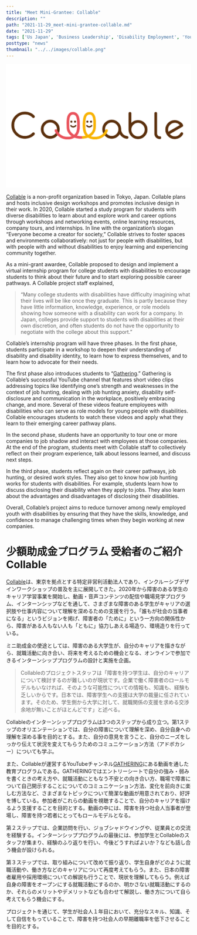 ```yaml
---
title: "Meet Mini-Grantee: Collable"
description: ""
path: "2021-11-29_meet-mini-grantee-collable.md"
date: "2021-11-29"
tags: ['Us Japan', 'Business Leadership', 'Disability Employment', 'Youth', 'Community Inclusion']
posttype: "news"
thumbnail: "../../images/collable.png"
---
```


![Collable](../../images/collable.png)

[Collable](https://collable.org/) is a non-profit organization based in Tokyo, Japan. Collable plans and hosts inclusive design workshops and promotes inclusive design in their work. In 2020, Collable started a study program for students with diverse disabilities to learn about and explore work and career options through workshops and networking events, online learning resources, company tours, and internships. In line with the organization’s slogan “Everyone become a creator for society,” Collable strives to foster spaces and environments collaboratively: not just for people with disabilities, but with people with and without disabilities to enjoy learning and experiencing community together.

As a mini-grant awardee, Collable proposed to design and implement a virtual internship program for college students with disabilities to encourage students to think about their future and to start exploring possible career pathways. A Collable project staff explained,

> “Many college students with disabilities have difficulty imagining what their lives will be like once they graduate. This is partly because they have little information, knowledge, experience, or role models showing how someone with a disability can work for a company. In Japan, colleges provide support to students with disabilities at their own discretion, and often students do not have the opportunity to negotiate with the college about this support.”

Collable’s internship program will have three phases. In the first phase, students participate in a workshop to deepen their understanding of disability and disability identity, to learn how to express themselves, and to learn how to advocate for their needs.

The first phase also introduces students to “[Gathering](https://www.youtube.com/channel/UCUWJ6UBcDkwjKto-S4mAIeg).” Gathering is Collable’s successful YouTube channel that features short video clips addressing topics like identifying one’s strength and weaknesses in the context of job hunting, dealing with job hunting anxiety, disability self-disclosure and communication in the workplace, positively embracing change, and more. Several of these videos feature employees with disabilities who can serve as role models for young people with disabilities. Collable encourages students to watch these videos and apply what they learn to their emerging career pathway plans.

In the second phase, students have an opportunity to tour one or more companies to job shadow and interact with employees at those companies. At the end of the program, students meet with Collable staff to collectively reflect on their program experience, talk about lessons learned, and discuss next steps.

In the third phase, students reflect again on their career pathways, job hunting, or desired work styles. They also get to know how job hunting works for students with disabilities. For example, students learn how to discuss disclosing their disability when they apply to jobs. They also learn about the advantages and disadvantages of disclosing their disabilities.

Overall, Collable’s project aims to reduce turnover among newly employed youth with disabilities by ensuring that they have the skills, knowledge, and confidence to manage challenging times when they begin working at new companies.

**少額助成金プログラム 受給者のご紹介  
Collable**
=================================

[Collable](https://collable.org/)は、東京を拠点とする特定非営利活動法人であり、インクルーシブデザインワークショップの普及を主に展開してきた。2020年から障害のある学生のキャリア学習事業を開始し、動画・音声コンテンツの配信や職場見学プログラム、インターンシップなどを通して、さまざまな障害のある学生がキャリアの選択肢や仕事内容について理解を深めるための支援を行う。「誰もが社会の当事者になる」というビジョンを掲げ、障害者の「ために」という一方向の関係性から、障害がある人もない人も「ともに」協力しあえる場造り、環境造りを行っている。

ミニ助成金の使途としては、障害のある大学生が、自分のキャリアを描きながら、就職活動に向き合い、将来を考えるための機会となる、オンラインで参加できるインターンシッププログラムの設計と実施を企画。

> Collableのプロジェクトスタッフは「障害を持つ学生は、自分のキャリアについて検討するのが難しいのが現状です。企業で働く障害者のロールモデルもいなければ、そのような可能性についての情報も、知識も、経験も乏しいからです。日本では、障害学生への支援は大学の裁量に任されています。そのため、学生側から大学に対して、就職関係の支援を求める交渉余地が無いことがほとんどです」と述べる。

Collableのインターンシッププログラムは3つのステップから成り立つ。第1ステップのオリエンテーションでは、自分の障害について理解を深め、自分自身への理解を深める事を目的とする。また、自分の意見を言うこと、自分のニーズをしっかり伝えて状況を変えてもらうためのコミュニケーション方法（アドボカシー）についても学ぶ。

また、Collableが運営するYouTubeチャンネル[GATHERING](https://www.youtube.com/channel/UCUWJ6UBcDkwjKto-S4mAIeg)にある動画を通した教育プログラムである。GATHERINGではエントリーシートで自分の強み・弱みを書くときの考え方や、就職活動にともなう不安との向き合い方、職場で障害について自己開示することについてのコミュニケーション方法、変化を前向きに楽しむ方法など、さまざまなトピックについて簡潔な動画が用意されており、好評を博している。参加者がこれらの動画を視聴することで、自分のキャリアを描けるよう支援することを目的とする。動画の中には、障害を持つ社会人当事者が登場し、障害を持つ若者にとってもロールモデルとなる。

第２ステップでは、企業訪問を行い、ジョブシャドウイングや、従業員との交流を経験する。インターンシッププログラムの最後には、参加学生とCollableのスタッフが集まり、経験のふり返りを行い、今後どうすればよいか？なども話し合う機会が設けられる。

第３ステップでは、取り組みについて改めて振り返り、学生自身がどのように就職活動や、働き方などのキャリアについて再度考えてもらう。また、日本の障害者雇用や採用環境についての解説も行うことで、現状を理解してもらう。例えば自身の障害をオープンにする就職活動にするのか、明かさない就職活動にするのか、それらのメリットやデメリットなども合わせて解説し、働き方について自ら考えてもらう機会にする。

プロジェクトを通じて、学生が社会人１年目において、充分なスキル、知識、そして自信をもっていることで、障害を持つ社会人の早期離職率を低下させることを目的とする。